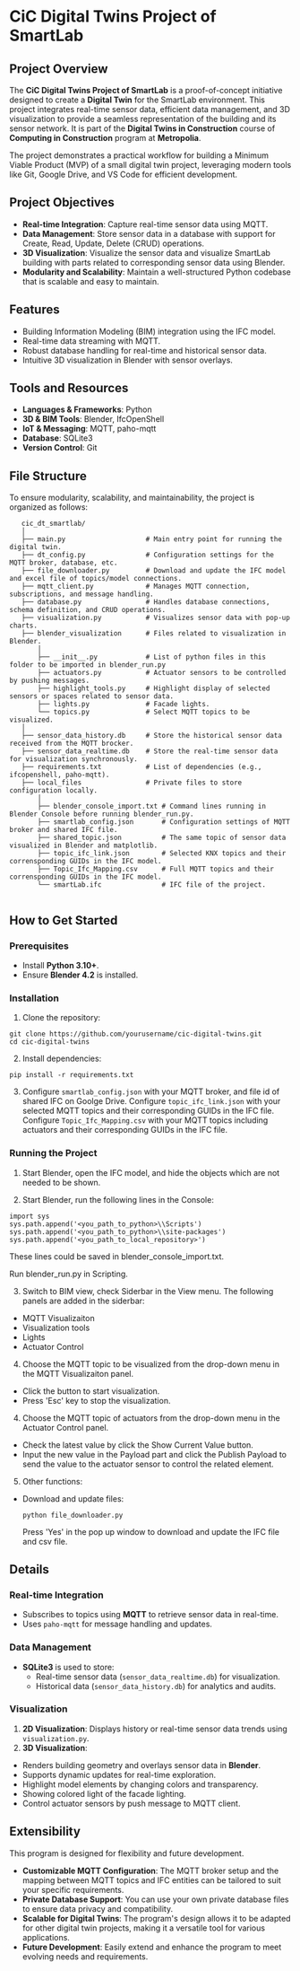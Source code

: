 # **CiC Digital Twins Project of SmartLab**

## **Project Overview**

The **CiC Digital Twins Project of SmartLab** is a proof-of-concept initiative designed to create a **Digital Twin** for the SmartLab environment. This project integrates real-time sensor data, efficient data management, and 3D visualization to provide a seamless representation of the building and its sensor network. It is part of the **Digital Twins in Construction** course of **Computing in Construction** program at **Metropolia**.

The project demonstrates a practical workflow for building a Minimum Viable Product (MVP) of a small digital twin project, leveraging modern tools like Git, Google Drive, and VS Code for efficient development.

## **Project Objectives**

* **Real-time Integration**: Capture real-time sensor data using MQTT.  
* **Data Management**: Store sensor data in a database with support for Create, Read, Update, Delete (CRUD) operations. 
* **3D Visualization**: Visualize the sensor data and visualize SmartLab building with parts related to corresponding sensor data using Blender.  
* **Modularity and Scalability**: Maintain a well-structured Python codebase that is scalable and easy to maintain.

## **Features**
* Building Information Modeling (BIM) integration using the IFC model.
* Real-time data streaming with MQTT.
* Robust database handling for real-time and historical sensor data.
* Intuitive 3D visualization in Blender with sensor overlays.

## **Tools and Resources**

* **Languages & Frameworks**: Python
* **3D & BIM Tools**: Blender, IfcOpenShell
* **IoT & Messaging**: MQTT, paho-mqtt
* **Database**: SQLite3
* **Version Control**: Git

## **File Structure**

To ensure modularity, scalability, and maintainability, the project is organized as follows:
```
   cic_dt_smartlab/  
   │ 
   ├── main.py                    # Main entry point for running the digital twin.  
   ├── dt_config.py               # Configuration settings for the MQTT broker, database, etc.  
   ├── file_downloader.py         # Download and update the IFC model and excel file of topics/model connections.  
   ├── mqtt_client.py             # Manages MQTT connection, subscriptions, and message handling.  
   ├── database.py                # Handles database connections, schema definition, and CRUD operations.  
   ├── visualization.py           # Visualizes sensor data with pop-up charts.  
   ├── blender_visualization      # Files related to visualization in Blender.    
       │ 
       ├── __init__.py            # List of python files in this folder to be imported in blender_run.py
       ├── actuators.py           # Actuator sensors to be controlled by pushing messages.
       ├── highlight_tools.py     # Highlight display of selected sensors or spaces related to sensor data.
       ├── lights.py              # Facade lights. 
       └── topics.py              # Select MQTT topics to be visualized. 
   │
   ├── sensor_data_history.db     # Store the historical sensor data received from the MQTT brocker.   
   ├── sensor_data_realtime.db    # Store the real-time sensor data for visualization synchronously.   
   ├── requirements.txt           # List of dependencies (e.g., ifcopenshell, paho-mqtt).
   ├── local_files                # Private files to store configuration locally.  
       │ 
       ├── blender_console_import.txt # Command lines running in Blender Console before running blender_run.py.
       ├── smartlab_config.json       # Configuration settings of MQTT broker and shared IFC file.
       ├── shared_topic.json          # The same topic of sensor data visualized in Blender and matplotlib.
       ├── topic_ifc_link.json        # Selected KNX topics and their corrensponding GUIDs in the IFC model.  
       ├── Topic_Ifc_Mapping.csv      # Full MQTT topics and their corrensponding GUIDs in the IFC model.  
       └── smartLab.ifc               # IFC file of the project. 
   
  ```


## **How to Get Started**

### **Prerequisites**

  * Install **Python 3.10+**.  
  * Ensure **Blender 4.2** is installed.

### **Installation**

1. Clone the repository:
  ```
  git clone https://github.com/yourusername/cic-digital-twins.git  
  cd cic-digital-twins
  ```
2. Install dependencies:
  ```
  pip install -r requirements.txt  
  ```
3. Configure `smartlab_config.json` with your MQTT broker, and file id of shared IFC on Goolge Drive.
   Configure `topic_ifc_link.json` with your selected MQTT topics and their corresponding GUIDs in the IFC file.
   Configure `Topic_Ifc_Mapping.csv` with your MQTT topics including actuators and their corresponding GUIDs in the IFC file.

### **Running the Project**

1. Start Blender, open the IFC model, and hide the objects which are not needed to be shown.

2. Start Blender, run the following lines in the Console:
  ```
  import sys
  sys.path.append('<you_path_to_python>\\Scripts')
  sys.path.append('<you_path_to_python>\\site-packages')
  sys.path.append('<you_path_to_local_repository>')  
  ```
  These lines could be saved in blender_console_import.txt.

  Run blender_run.py in Scripting.

3. Switch to BIM view, check Siderbar in the View menu. The following panels are added in the siderbar:
  - MQTT Visualizaiton
  - Visualization tools
  - Lights
  - Actuator Control

4. Choose the MQTT topic to be visualized from the drop-down menu in the MQTT Visualizaiton panel.
  - Click the button to start visualization.
  - Press 'Esc' key to stop the visualization.

4. Choose the MQTT topic of actuators from the drop-down menu in the Actuator Control panel.
  - Check the latest value by click the Show Current Value button.
  - Input the new value in the Payload part and click the Publish Payload to send the value to the actuator sensor to control the related element.

5. Other functions:

* Download and update files:
  ```
  python file_downloader.py  
  ```
  Press 'Yes' in the pop up window to download and update the IFC file and csv file.

## **Details**

### **Real-time Integration**
* Subscribes to topics using **MQTT** to retrieve sensor data in real-time.
* Uses `paho-mqtt` for message handling and updates.

### **Data Management**
* **SQLite3** is used to store:
  * Real-time sensor data (`sensor_data_realtime.db`) for visualization.
  * Historical data (`sensor_data_history.db`) for analytics and audits.

### **Visualization**
1. **2D Visualization**: Displays history or real-time sensor data trends using `visualization.py`.
2. **3D Visualization**:
  * Renders building geometry and overlays sensor data in **Blender**.
  * Supports dynamic updates for real-time exploration.
  * Highlight model elements by changing colors and transparency.
  * Showing colored light of the facade lighting.
  * Control actuator sensors by push message to MQTT client.

## **Extensibility**
This program is designed for flexibility and future development.
* **Customizable MQTT Configuration**: The MQTT broker setup and the mapping between MQTT topics and IFC entities can be tailored to suit your specific requirements.
* **Private Database Support**: You can use your own private database files to ensure data privacy and compatibility.
* **Scalable for Digital Twins**: The program's design allows it to be adapted for other digital twin projects, making it a versatile tool for various applications.
* **Future Development**: Easily extend and enhance the program to meet evolving needs and requirements.
